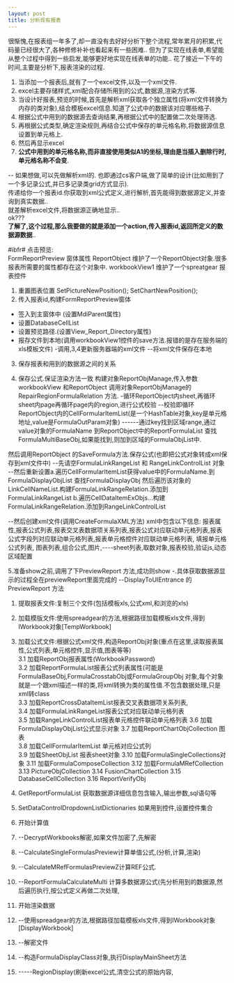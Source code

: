 ```yaml
---
layout: post
title: 分析现有报表 
---  
```


很惭愧,在报表组一年多了,却一直没有去好好分析下整个流程,常年累月的积累,代码量已经很大了,各种修修补补也看起来有一些困难.. 
但为了实现在线表单,希望能从整个过程中得到一些启发,能够更好地实现在线表单的功能.. 
花了接近一下午的时间,主要是分析下,报表渲染的过程.  
1. 当添加一个报表后,就有了一个excel文件,以及一个xml文件.  
2. excel主要存储样式,xml配合存储所用到的公式,数据源,渲染方式等.
3. 当设计好报表,预览的时候,首先是解析xml获取各个独立属性(将xml文件转换为内存的类对象),结合模板excel信息.知道了公式中的数据该对应哪些格子.  
4. 根据公式中用到的数据源去查询结果,再根据公式中的配置做二次处理筛选.  
5. 再根据公式类型,确定渲染规则,再结合公式中保存的单元格名称,将数据源信息设置到单元格上.  
6. 然后再显示excel
7. **公式中用到的单元格名称,而非直接使用类似A1的坐标,理由是当插入删除行时,单元格名称不会变**.  

--
如果想做,可以先做解析xml的.
也即通过cs客户端,做了简单的设计(比如用到了一个多记录公式,并已多记录类grid方式显示).   
传递给你一个报表id.你获取到xml公式定义,进行解析,首先能得到数据源定义,并查询到真实数据..  
就差解析excel文件,将数据源正确地显示..   
ok???  
**了解了,这个过程,那么我要做的就是添加一个action,传入报表id,返回所定义的数据源数据**..   


#ibfr#
点击预览:  
FormReportPreview 窗体属性
ReportObject  维护了一个ReportObject对象.很多报表所需要的属性都存在这个对象中. 
workbookView1 维护了一个spreatgear 报表控件  
1. 重置图表位置
   SetPictureNewPosition();
   SetChartNewPosition();
2. 传入报表id,构建FormReportPreview窗体
  - 签入到主窗体中 (设置MdiParent属性)
  - 设置DatabaseCellList
  - 设置预览路径.(设置View_Report_Directory属性)
  - 报存文件到本地(调用workbookView1控件的save方法.报错的是存在服务端的xls模板文件)
  -调用,3,4更新服务器端的xml文件
  --将xml文件保存在本地
3. 保存报表和用到的数据源之间的关系  

4. 保存公式.保证渲染方法一致
 构建对象ReportObjManage,传入参数workbookView 和ReportObject
 调用对象ReportObjManage的RepairRegionFormulaRelation 方法.
-循环ReportObject内sheet,再循环sheet内page再循环page内的region,进行公式校验
--校验即循环ReportObject内的CellFormularItemList(是一个HashTable对象,key是单元格地址,value是FormulaOutParam对象)
------通过key找到区域range,通过value对象的FormulaName 到ReportObject中的ReportFormulaList 查找FormulaMultiBaseObj,如果能找到,则加到区域的FormulaObjList中.

然后调用ReportObject 的SaveFormula方法.保存公式(也即把公式对象转成xml保存到xml文件中)
--先请空FormulaLinkRangeList 和 RangeLinkControlList  对象
--然后重新设置a.遍历CellFormularItemList获得value中的FormulaName.到FormulaDisplayObjList 查找FormulaDisplayObj 然后遍历该对象的LinkCellNameList.构建FormulaLinkRangeRelation.添加到FormulaLinkRangeList 
              b.遍历CellDataItemExObjs...构建FormulaLinkRangeRelation.添加到RangeLinkControlList  

--然后创建xml文件(调用CreateFormulaXML方法)
xml中包含以下信息:
报表属性,报表公式列表,报表交叉表数据项关系列表,报表公式对应联动单元格列表,报表公式字段列对应联动单元格列表,报表单元格控件对应联动单元格列表, 填报单元格公式列表, 图表列表,组合公式,图片,----sheet列表,取数对象,报表校验,验证js,动态区域配置  
 
5.准备show之前,调用了下PreviewReport 方法,成功则show
-.具体获取数据源显示的过程全在previewReport里面完成的
--DisplayToUIEntrance 的PreviewReport 方法  

1. 提取报表文件:复制三个文件(包括模板xls,公式xml,和浏览的xls)  
2. 加载模版文件:使用spreadgear的方法,根据路径加载模板xls文件,得到IWorkbook对象[TempWorkbook]  
3. 加载公式文件:根据公式xml文件,构造ReportObj对象(重点在这里,读取报表属性,公式列表,单元格控件,显示值,图表等等)  
3.1 加载ReportObj报表属性(WorkbookPassword)  
3.2 加载ReportFormulaList报表公式列表属性(可能是FormulaBaseObj,FormulaCrosstabObj或FormulaGroupObj 对象,每个对象就是一个跟xml描述一样的类,将xml转换为类的属性值.不包含数据处理,只是xml转class  
3.3 加载ReportCrossDataItemList报表交叉表数据项关系列表,  
3.4 加载FormulaLinkRangeList报表公式对应联动单元格列表  
3.5 加载RangeLinkControlList报表单元格控件联动单元格列表
3.6 加载FormulaDisplayObjList公式显示对象
3.7 加载ReportChartObjCollection 图表  
3.8 加载CellFormularItemList 单元格对应公式列  
3.9 加载SheetObjList  报表sheet对象
3.10 加载FormulaSingleCollections对象
3.11 加载FormulaComposeCollection
3.12 加载FormulaMRefCollection
3.13 PictureObjCollection
3.14 FusionChartCollection
3.15 DatabaseCellCollection
3.16 ReportVerifyObj   

4. GetReportFormulaList 获取数据源详细信息包含输入,输出参数,sql语句等
5. SetDataControlDropdownListDictionaries 如果用到控件,设置控件集合
6. 开始计算值
7. --DecryptWorkbooks解密,如果文件加密了,先解密
8. --CalculateSingleFormulasPreview计算单值公式,(分析,计算,渲染)
9. --CalculateMRefFormulasPreviewZ计算REF公式.  
10. --ReportFormulaCalculateMulti 计算多数据源公式(先分析用到的数据源,然后遍历执行,按公式定义再做二次处理,
11. 开始渲染数据
12. --使用spreadgear的方法,根据路径加载模板xls文件,得到IWorkbook对象[DisplayWorkbook]  
13. --解密文件
14. --构造FormulaDisplayClass对象,执行DisplayMainSheet方法
15. -----RegionDisplay(刷新excel公式,清空公式的原始内容,







